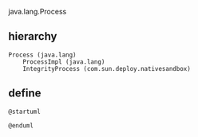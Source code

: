 java.lang.Process

## hierarchy
```
Process (java.lang)
    ProcessImpl (java.lang)
    IntegrityProcess (com.sun.deploy.nativesandbox)
```

## define
```plantuml
@startuml

@enduml
```
